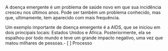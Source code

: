 A doença emergente é um problema de saúde novo em que sua incidência cresceu nos últimos anos. Pode ser também um problema conhecido, mas que, ultimamente, tem aparecido com mais frequência.

Um exemplo importante de doença emergente é a AIDS, que se iniciou em dois principais locais: Estados Unidos e África. Posteriormente, ela se espalhou por todo mundo e teve um grande impacto negativo, uma vez que matou milhares de pessoas.- [ ] Processo 

